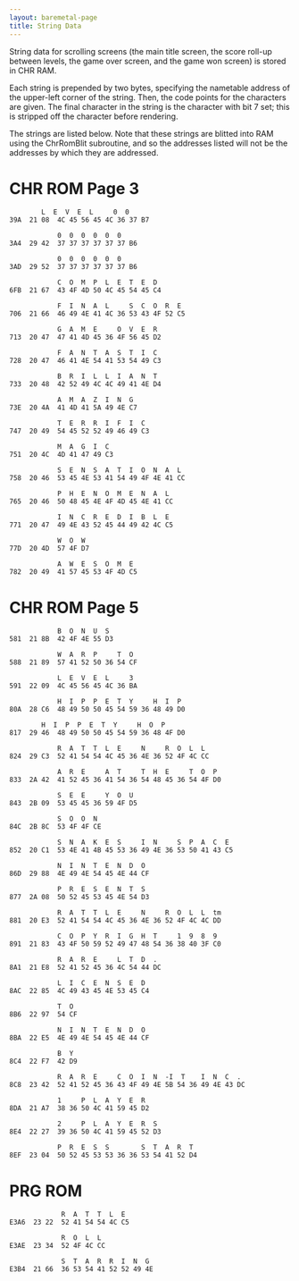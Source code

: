 ```yaml
---
layout: baremetal-page
title: String Data
---
```


String data for scrolling screens (the main title screen, the score roll-up between levels, the game over screen, and the game won screen) is stored in CHR RAM.

Each string is prepended by two bytes, specifying the nametable address of the upper-left corner of the string. Then, the code points for the characters are given. The final character in the string is the character with bit 7 set; this is stripped off the character before rendering.

The strings are listed below. Note that these strings are blitted into RAM using the ChrRomBlit subroutine, and so the addresses listed will not be the addresses by which they are addressed.

# CHR ROM Page 3

		    L  E  V  E  L     0  0
	39A  21 08  4C 45 56 45 4C 36 37 B7

	            0  0  0  0  0  0
	3A4  29 42  37 37 37 37 37 37 B6

	            0  0  0  0  0  0
	3AD  29 52  37 37 37 37 37 37 B6

	            C  O  M  P  L  E  T  E  D
	6FB  21 67  43 4F 4D 50 4C 45 54 45 C4

	            F  I  N  A  L     S  C  O  R  E
	706  21 66  46 49 4E 41 4C 36 53 43 4F 52 C5

	            G  A  M  E     O  V  E  R
	713  20 47  47 41 4D 45 36 4F 56 45 D2

	            F  A  N  T  A  S  T  I  C
	728  20 47  46 41 4E 54 41 53 54 49 C3

	            B  R  I  L  L  I  A  N  T
	733  20 48  42 52 49 4C 4C 49 41 4E D4

	            A  M  A  Z  I  N  G
	73E  20 4A  41 4D 41 5A 49 4E C7

	            T  E  R  R  I  F  I  C
	747  20 49  54 45 52 52 49 46 49 C3

	            M  A  G  I  C
	751  20 4C  4D 41 47 49 C3

	            S  E  N  S  A  T  I  O  N  A  L
	758  20 46  53 45 4E 53 41 54 49 4F 4E 41 CC

	            P  H  E  N  O  M  E  N  A  L
	765  20 46  50 48 45 4E 4F 4D 45 4E 41 CC

	            I  N  C  R  E  D  I  B  L  E
	771  20 47  49 4E 43 52 45 44 49 42 4C C5

	            W  O  W
	77D  20 4D  57 4F D7

	            A  W  E  S  O  M  E
	782  20 49  41 57 45 53 4F 4D C5


# CHR ROM Page 5

	            B  O  N  U  S
	581  21 8B  42 4F 4E 55 D3

	            W  A  R  P     T  O
	588  21 89  57 41 52 50 36 54 CF

	            L  E  V  E  L     3
	591  22 09  4C 45 56 45 4C 36 BA

	            H  I  P  P  E  T  Y     H  I  P
	80A  28 C6  48 49 50 50 45 54 59 36 48 49 D0

		    H  I  P  P  E  T  Y     H  O  P
	817  29 46  48 49 50 50 45 54 59 36 48 4F D0

	            R  A  T  T  L  E     N     R  O  L  L
	824  29 C3  52 41 54 54 4C 45 36 4E 36 52 4F 4C CC

	            A  R  E     A  T     T  H  E     T  O  P
	833  2A 42  41 52 45 36 41 54 36 54 48 45 36 54 4F D0

	            S  E  E     Y  O  U
	843  2B 09  53 45 45 36 59 4F D5

	            S  O  O  N
	84C  2B 8C  53 4F 4F CE

	            S  N  A  K  E  S     I  N     S  P  A  C  E
	852  20 C1  53 4E 41 4B 45 53 36 49 4E 36 53 50 41 43 C5

	            N  I  N  T  E  N  D  O
	86D  29 88  4E 49 4E 54 45 4E 44 CF

	            P  R  E  S  E  N  T  S
	877  2A 08  50 52 45 53 45 4E 54 D3

	            R  A  T  T  L  E     N     R  O  L  L  tm
	881  20 E3  52 41 54 54 4C 45 36 4E 36 52 4F 4C 4C DD

	            C  O  P  Y  R  I  G  H  T     1  9  8  9
	891  21 83  43 4F 50 59 52 49 47 48 54 36 38 40 3F C0

	            R  A  R  E     L  T  D  .
	8A1  21 E8  52 41 52 45 36 4C 54 44 DC

	            L  I  C  E  N  S  E  D
	8AC  22 85  4C 49 43 45 4E 53 45 C4

	            T  O
	8B6  22 97  54 CF

	            N  I  N  T  E  N  D  O
	8BA  22 E5  4E 49 4E 54 45 4E 44 CF

	            B  Y
	8C4  22 F7  42 D9

	            R  A  R  E     C  O  I  N  -I  T    I  N  C  .
	8C8  23 42  52 41 52 45 36 43 4F 49 4E 5B 54 36 49 4E 43 DC

	            1     P  L  A  Y  E  R
	8DA  21 A7  38 36 50 4C 41 59 45 D2

	            2     P  L  A  Y  E  R  S
	8E4  22 27  39 36 50 4C 41 59 45 52 D3

	            P  R  E  S  S        S  T  A  R  T
	8EF  23 04  50 52 45 53 53 36 36 53 54 41 52 D4

# PRG ROM

	             R  A  T  T  L  E
	E3A6  23 22  52 41 54 54 4C C5

	             R  O  L  L
	E3AE  23 34  52 4F 4C CC

	             S  T  A  R  R  I  N  G
	E3B4  21 66  36 53 54 41 52 52 49 4E
